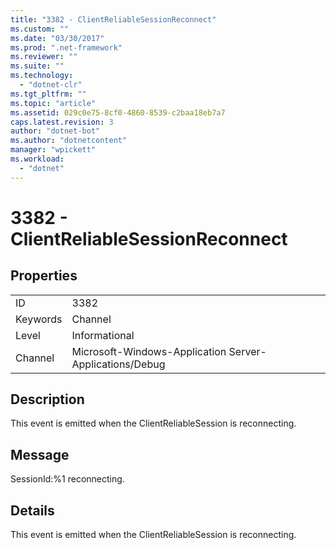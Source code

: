 ```yaml
---
title: "3382 - ClientReliableSessionReconnect"
ms.custom: ""
ms.date: "03/30/2017"
ms.prod: ".net-framework"
ms.reviewer: ""
ms.suite: ""
ms.technology: 
  - "dotnet-clr"
ms.tgt_pltfrm: ""
ms.topic: "article"
ms.assetid: 029c0e75-8cf0-4860-8539-c2baa18eb7a7
caps.latest.revision: 3
author: "dotnet-bot"
ms.author: "dotnetcontent"
manager: "wpickett"
ms.workload: 
  - "dotnet"
---
```

# 3382 - ClientReliableSessionReconnect
## Properties  
  
|||  
|-|-|  
|ID|3382|  
|Keywords|Channel|  
|Level|Informational|  
|Channel|Microsoft-Windows-Application Server-Applications/Debug|  
  
## Description  
 This event is emitted when the ClientReliableSession is reconnecting.  
  
## Message  
 SessionId:%1 reconnecting.  
  
## Details  
 This event is emitted when the ClientReliableSession is reconnecting.

